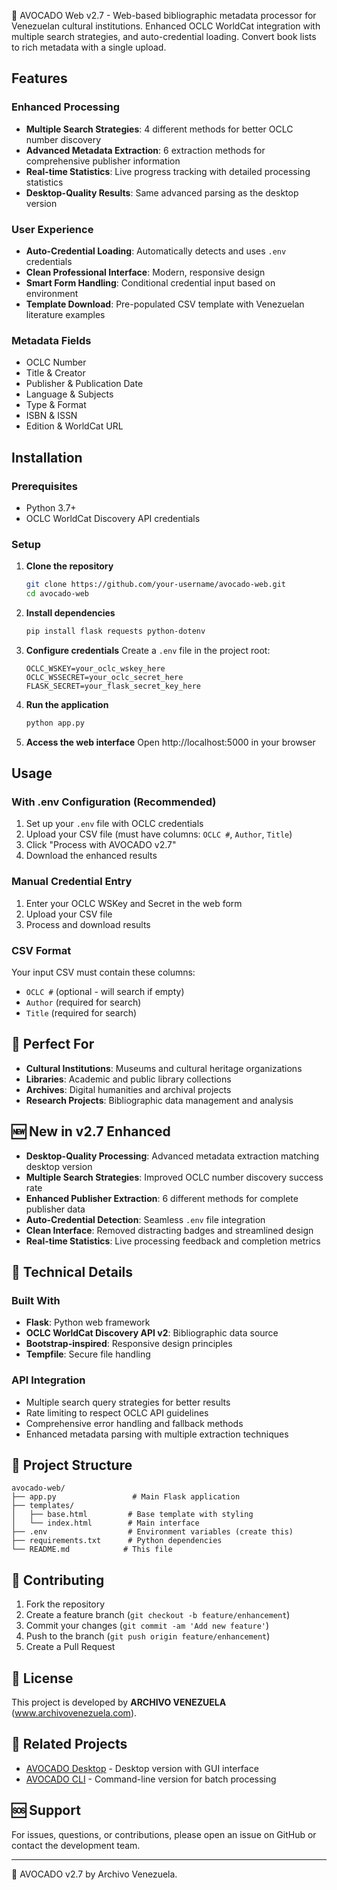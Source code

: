 🥑 AVOCADO Web v2.7 - Web-based bibliographic metadata processor for Venezuelan cultural institutions. Enhanced OCLC WorldCat integration with multiple search strategies, and auto-credential loading. Convert book lists to rich metadata with a single upload.

## Features

### **Enhanced Processing**
- **Multiple Search Strategies**: 4 different methods for better OCLC number discovery
- **Advanced Metadata Extraction**: 6 extraction methods for comprehensive publisher information
- **Real-time Statistics**: Live progress tracking with detailed processing statistics
- **Desktop-Quality Results**: Same advanced parsing as the desktop version

### **User Experience**
- **Auto-Credential Loading**: Automatically detects and uses `.env` credentials
- **Clean Professional Interface**: Modern, responsive design
- **Smart Form Handling**: Conditional credential input based on environment
- **Template Download**: Pre-populated CSV template with Venezuelan literature examples

### **Metadata Fields**
- OCLC Number
- Title & Creator
- Publisher & Publication Date
- Language & Subjects
- Type & Format
- ISBN & ISSN
- Edition & WorldCat URL

## Installation

### Prerequisites
- Python 3.7+
- OCLC WorldCat Discovery API credentials

### Setup

1. **Clone the repository**
   ```bash
   git clone https://github.com/your-username/avocado-web.git
   cd avocado-web
   ```

2. **Install dependencies**
   ```bash
   pip install flask requests python-dotenv
   ```

3. **Configure credentials**
   Create a `.env` file in the project root:
   ```env
   OCLC_WSKEY=your_oclc_wskey_here
   OCLC_WSSECRET=your_oclc_secret_here
   FLASK_SECRET=your_flask_secret_key_here
   ```

4. **Run the application**
   ```bash
   python app.py
   ```

5. **Access the web interface**
   Open http://localhost:5000 in your browser

## Usage

### With .env Configuration (Recommended)
1. Set up your `.env` file with OCLC credentials
2. Upload your CSV file (must have columns: `OCLC #`, `Author`, `Title`)
3. Click "Process with AVOCADO v2.7"
4. Download the enhanced results

### Manual Credential Entry
1. Enter your OCLC WSKey and Secret in the web form
2. Upload your CSV file
3. Process and download results

### CSV Format
Your input CSV must contain these columns:
- `OCLC #` (optional - will search if empty)
- `Author` (required for search)
- `Title` (required for search)

## 🎯 Perfect For

- **Cultural Institutions**: Museums and cultural heritage organizations
- **Libraries**: Academic and public library collections
- **Archives**: Digital humanities and archival projects
- **Research Projects**: Bibliographic data management and analysis

## 🆕 New in v2.7 Enhanced

- **Desktop-Quality Processing**: Advanced metadata extraction matching desktop version
- **Multiple Search Strategies**: Improved OCLC number discovery success rate
- **Enhanced Publisher Extraction**: 6 different methods for complete publisher data
- **Auto-Credential Detection**: Seamless `.env` file integration
- **Clean Interface**: Removed distracting badges and streamlined design
- **Real-time Statistics**: Live processing feedback and completion metrics

## 🔧 Technical Details

### Built With
- **Flask**: Python web framework
- **OCLC WorldCat Discovery API v2**: Bibliographic data source
- **Bootstrap-inspired**: Responsive design principles
- **Tempfile**: Secure file handling

### API Integration
- Multiple search query strategies for better results
- Rate limiting to respect OCLC API guidelines
- Comprehensive error handling and fallback methods
- Enhanced metadata parsing with multiple extraction techniques

## 📁 Project Structure

```
avocado-web/
├── app.py                 # Main Flask application
├── templates/
│   ├── base.html         # Base template with styling
│   └── index.html        # Main interface
├── .env                  # Environment variables (create this)
├── requirements.txt      # Python dependencies
└── README.md            # This file
```

## 🤝 Contributing

1. Fork the repository
2. Create a feature branch (`git checkout -b feature/enhancement`)
3. Commit your changes (`git commit -am 'Add new feature'`)
4. Push to the branch (`git push origin feature/enhancement`)
5. Create a Pull Request

## 📄 License

This project is developed by **ARCHIVO VENEZUELA** (www.archivovenezuela.com).

## 🔗 Related Projects

- [AVOCADO Desktop](../desktop) - Desktop version with GUI interface
- [AVOCADO CLI](../cli) - Command-line version for batch processing

## 🆘 Support

For issues, questions, or contributions, please open an issue on GitHub or contact the development team.

---

🥑 AVOCADO v2.7 by Archivo Venezuela.
